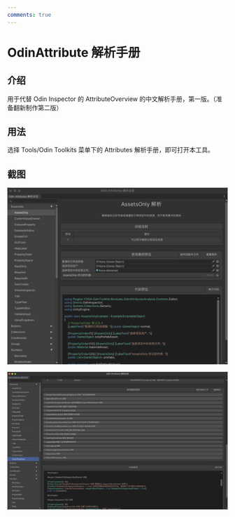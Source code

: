 ```yaml
---
comments: true
---
```


# OdinAttribute 解析手册

## 介绍

用于代替 Odin Inspector 的 AttributeOverview 的中文解析手册，第一版。（准备翻新制作第二版）

## 用法

选择 Tools/Odin Toolkits 菜单下的 Attributes 解析手册，即可打开本工具。

## 截图

![截图1](imgs/OdinAttributesOverviewScreenShot_1.png)

![截图2](imgs/OdinAttributesOverviewScreenShot_2.png)

